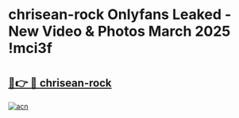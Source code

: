 # chrisean-rock Onlyfans Leaked - New Video & Photos March 2025 !mci3f

# <h2><a href="https://yfe7et.iuczelnia.edu.pl?title=chrisean-rock&ref=mci3f">🔗👉 🔴 chrisean-rock</a></h2>

[![acn](https://github.com/user-attachments/assets/0f9c940e-d8b0-45ae-aac7-cd30a18b3e1c)](https://yfe7et.iuczelnia.edu.pl?title=chrisean-rock&ref=mci3f)

